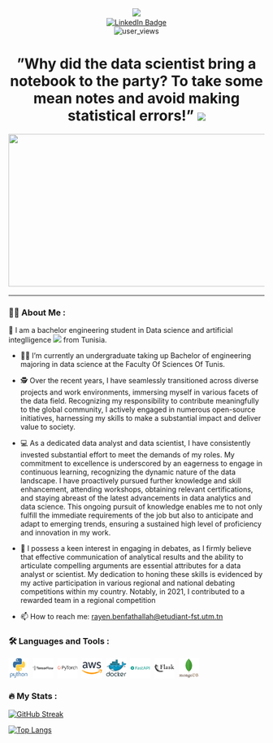 <div id="header" align="center">
  <img src="http://24.media.tumblr.com/b9a552bef486726fb1206750e50c643e/tumblr_mq4c74lZ6S1rwai13o1_500.gif" width="100"/>
</div>

<div id="badges" align="center">
  <a href="https://www.linkedin.com/in/rayen-fathallah/">
    <img src="https://img.shields.io/badge/LinkedIn-blue?style=for-the-badge&logo=linkedin&logoColor=white" alt="LinkedIn Badge"/>
  </a>
</div>

<div id="user_count" align="center">
  <img src="https://komarev.com/ghpvc/?username=rayenFathallah&style=flat-square&color=blue" alt="user_views"/>
</div>

<h1 align="center">
  ”Why did the data scientist bring a notebook to the party? To take some mean notes and avoid making statistical errors!”
  <img src="https://media0.giphy.com/media/Az5guv8GZwaLskfWli/giphy.gif?cid=ecf05e47kr5skfrbo5s19irk6ttubhim7mxrjtlkdbtf4aij&rid=giphy.gif&ct=s" width="70px"/>
</h1>

<div align="center">
  <img src="https://i.pinimg.com/originals/15/e7/e3/15e7e300166c962d3b8a22f60b5cac9e.gif" width="600" height="300"/>
</div>

---

### :man_technologist: About Me :
:wave: I am a bachelor engineering student in Data science and artificial integlligence <img src="https://media.giphy.com/media/WUlplcMpOCEmTGBtBW/giphy.gif" width="30"> from Tunisia.

- :man_student: I’m currently an undergraduate taking up Bachelor of engineering majoring in data science at the Faculty Of Sciences Of Tunis.

- :detective: Over the recent years, I have seamlessly transitioned across diverse projects and work environments, immersing myself in various facets of the data field. Recognizing my responsibility to contribute meaningfully to the global community, I actively engaged in numerous open-source initiatives, harnessing my skills to make a substantial impact and deliver value to society.

- :computer: As a dedicated data analyst and data scientist, I have consistently invested substantial effort to meet the demands of my roles. My commitment to excellence is underscored by an eagerness to engage in continuous learning, recognizing the dynamic nature of the data landscape. I have proactively pursued further knowledge and skill enhancement, attending workshops, obtaining relevant certifications, and staying abreast of the latest advancements in data analytics and data science. This ongoing pursuit of knowledge enables me to not only fulfill the immediate requirements of the job but also to anticipate and adapt to emerging trends, ensuring a sustained high level of proficiency and innovation in my work.
- :medal_sports: I possess a keen interest in engaging in debates, as I firmly believe that effective communication of analytical results and the ability to articulate compelling arguments are essential attributes for a data analyst or scientist. My dedication to honing these skills is evidenced by my active participation in various regional and national debating competitions within my country. Notably, in 2021, I contributed to a rewarded team in a regional competition
- :mailbox: How to reach me: rayen.benfathallah@etudiant-fst.utm.tn

### :hammer_and_wrench: Languages and Tools :


<div>
  <img src="https://github.com/devicons/devicon/blob/master/icons/python/python-original-wordmark.svg" title="Python" alt="Python" width="40" height="40"/>&nbsp;
    <img src="https://github.com/devicons/devicon/blob/master/icons/tensorflow/tensorflow-line-wordmark.svg" title="TensorFlow" alt="TensorFlow" width="40" height="40"/>&nbsp;
    <img src="https://github.com/devicons/devicon/blob/master/icons/pytorch/pytorch-original-wordmark.svg" title="PyTorch" alt="PyTorch" width="40" height="40"/>&nbsp;
    <img src="https://github.com/devicons/devicon/blob/master/icons/amazonwebservices/amazonwebservices-original-wordmark.svg" title="aws" alt="aws" width="40" height="40"/>&nbsp;
    <img src="https://github.com/devicons/devicon/blob/master/icons/docker/docker-original-wordmark.svg" title="docker" alt="docker" width="40" height="40"/>&nbsp;
    <img src="https://github.com/devicons/devicon/blob/master/icons/fastapi/fastapi-original-wordmark.svg" title="fastapi" alt="fastapi" width="40" height="40"/>&nbsp;
    <img src="https://github.com/devicons/devicon/blob/master/icons/flask/flask-original-wordmark.svg" title="flask" alt="flask" width="40" height="40"/>&nbsp;
    <img src="https://github.com/devicons/devicon/blob/master/icons/mongodb/mongodb-original-wordmark.svg
" title="mongodb" alt="mongodb" width="40" height="40"/>&nbsp;
</div>


### :fire: My Stats :

[![GitHub Streak](https://github-readme-streak-stats.herokuapp.com?user=rayenFathallah&theme=vue-dark&hide_border=true)](https://git.io/streak-stats)


[![Top Langs](https://github-readme-stats.vercel.app/api/top-langs/?username=rayenFathallah&layout=compact&theme=vision-friendly-dark)](https://github.com/anuraghazra/github-readme-stats)
